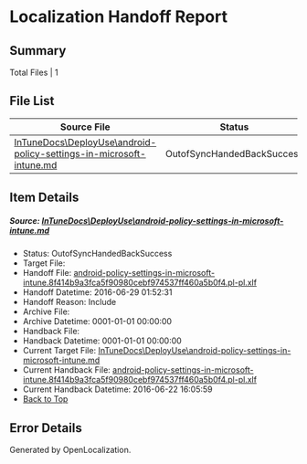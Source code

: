 # <a name='report-top'></a> Localization Handoff Report

## Summary
 Total Files | 1

## File List
 Source File | Status | Details 
 ----------- | ------ | ------- 
 [InTuneDocs\DeployUse\android-policy-settings-in-microsoft-intune.md](https://github.com/Microsoft/IntuneDocs-pr/blob/62beaec31a0cdc3c28fd3eed820a6771e42ef3e7/InTuneDocs/DeployUse/android-policy-settings-in-microsoft-intune.md) | OutofSyncHandedBackSuccess | [Details](#f4c0eccb0cd30daaba97e8f34eea69e3d0e8e0ad15)

## Item Details
##### <a name='f4c0eccb0cd30daaba97e8f34eea69e3d0e8e0ad15'></a> Source: [InTuneDocs\DeployUse\android-policy-settings-in-microsoft-intune.md](https://github.com/Microsoft/IntuneDocs-pr/blob/62beaec31a0cdc3c28fd3eed820a6771e42ef3e7/InTuneDocs/DeployUse/android-policy-settings-in-microsoft-intune.md)
* Status: OutofSyncHandedBackSuccess
* Target File: 
* Handoff File: [android-policy-settings-in-microsoft-intune.8f414b9a3fca5f90980cebf974537ff460a5b0f4.pl-pl.xlf](https://github.com/Microsoft/EM.handoff/blob/3eae9545869816477ed4ed8c7549473e93e872a0/ol-handoff/Microsoft/IntuneDocs-pr.pl-pl/master/android-policy-settings-in-microsoft-intune.8f414b9a3fca5f90980cebf974537ff460a5b0f4.pl-pl.xlf)
* Handoff Datetime: 2016-06-29 01:52:31
* Handoff Reason: Include
* Archive File: 
* Archive Datetime: 0001-01-01 00:00:00
* Handback File: 
* Handback Datetime: 0001-01-01 00:00:00
* Current Target File: [InTuneDocs\DeployUse\android-policy-settings-in-microsoft-intune.md](https://github.com/Microsoft/IntuneDocs-pr.pl-pl/blob/6a9aa60294c531bba22a907bf99bead110238e30/InTuneDocs/DeployUse/android-policy-settings-in-microsoft-intune.md)
* Current Handback File: [android-policy-settings-in-microsoft-intune.8f414b9a3fca5f90980cebf974537ff460a5b0f4.pl-pl.xlf](https://github.com/Microsoft/EM.handback/blob/340e216afca7c758ce55c9fedf02b48cdcb1d4fd/ol-handback/Microsoft/IntuneDocs-pr.pl-pl/master/android-policy-settings-in-microsoft-intune.8f414b9a3fca5f90980cebf974537ff460a5b0f4.pl-pl.xlf)
* Current Handback Datetime: 2016-06-22 16:05:59
* [Back to Top](#report-top)


## Error Details

Generated by OpenLocalization.
